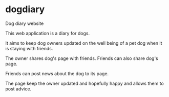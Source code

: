 # dogdiary
Dog diary website

This web application is a diary for dogs.  

It aims to keep dog owners updated on the well being of a pet dog when it is staying with friends.

The owner shares dog's page with friends.  Friends can also share dog's page.

Friends can post news about the dog to its page.

The page keep the owner updated and hopefully happy and allows them to post advice.
